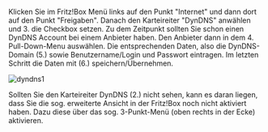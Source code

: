 Klicken Sie im Fritz!Box Menü links auf den Punkt "Internet" und dann dort auf den Punkt "Freigaben".
Danach den Karteireiter "DynDNS" anwählen und 3. die Checkbox setzen. Zu dem Zeitpunkt sollten Sie schon einen DynDNS Account bei einem Anbieter haben. Den Anbieter dann in dem 4. Pull-Down-Menu auswählen. Die entsprechenden Daten, also die DynDNS-Domain (5.) sowie Benutzername/Login und Passwort eintragen. Im letzten Schritt die Daten mit (6.) speichern/Übernehmen.

![dyndns1](https://user-images.githubusercontent.com/56664851/118194108-23baf780-b449-11eb-8248-badeebc8ded8.png)

Sollten Sie den Karteireiter DynDNS (2.) nicht sehen, kann es daran liegen, dass Sie die sog. erweiterte Ansicht in der Fritz!Box noch nicht aktiviert haben. Dazu diese über das sog. 3-Punkt-Menü (oben rechts in der Ecke) aktivieren.
